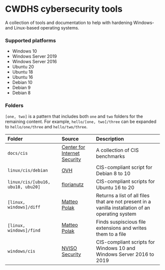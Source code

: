 # CWDHS cybersecurity tools
A collection of tools and documentation to help with hardening Windows- and Linux-based operating systems.

### Supported platforms
* Windows 10
* Windows Server 2019
* Windows Server 2016
* Ubuntu 20
* Ubuntu 18
* Ubuntu 16
* Debian 10
* Debian 9
* Debian 8

### Folders
`[one, two]` is a pattern that includes both `one` and `two` folders for the remaining content.
For example, `hello/[one, two]/three` can be expanded to `hello/one/three` and `hello/two/three`.

| Folder | Source | Description |
| :-- | :-- | :-- |
| `docs/cis` | [Center for Internet Security](https://www.cisecurity.org/cis-benchmarks) | A collection of CIS benchmarks |
| `linux/cis/debian` | [OVH](https://github.com/ovh/debian-cis) | CIS-compliant script for Debian 8 to 10 |
| `linux/cis/[ubu16, ubu18, ubu20]` | [florianutz](https://github.com/florianutz) | CIS-compliant scripts for Ubuntu 16 to 20 |
| `[linux, windows]/diff` | [Matteo Polak](https://github.com/matteopolak) | Returns a list of all files that are not present in a vanilla installation of an operating system |
| `[linux, windows]/find` | [Matteo Polak](https://github.com/matteopolak) | Finds suspiscious file extensions and writes them to a file |
| `windows/cis` | [NVISO Security](https://github.com/NVISOsecurity/posh-dsc-windows-hardening) | CIS-compliant scripts for Windows 10 and Windows Server 2016 to 2019 |